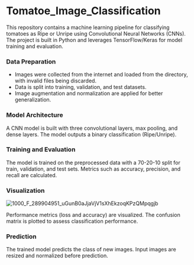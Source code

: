 # Tomatoe_Image_Classification
This repository contains a machine learning pipeline for classifying tomatoes as Ripe or Unripe using Convolutional Neural Networks (CNNs). The project is built in Python and leverages TensorFlow/Keras for model training and evaluation.

### Data Preparation

- Images were collected from the internet and loaded from the directory, with invalid files being discarded.
- Data is split into training, validation, and test datasets.
- Image augmentation and normalization are applied for better generalization.

### Model Architecture

A CNN model is built with three convolutional layers, max pooling, and dense layers.
The model outputs a binary classification (Ripe/Unripe).

### Training and Evaluation

The model is trained on the preprocessed data with a 70-20-10 split for train, validation, and test sets.
Metrics such as accuracy, precision, and recall are calculated.

### Visualization

![1000_F_289904951_uGunB0aJjaVjV1sXhEkzoqKPzQMpqgjb](https://github.com/user-attachments/assets/2728795f-71bd-49fc-bf79-0354330b7087)

Performance metrics (loss and accuracy) are visualized.
The confusion matrix is plotted to assess classification performance.

### Prediction

The trained model predicts the class of new images.
Input images are resized and normalized before prediction.
